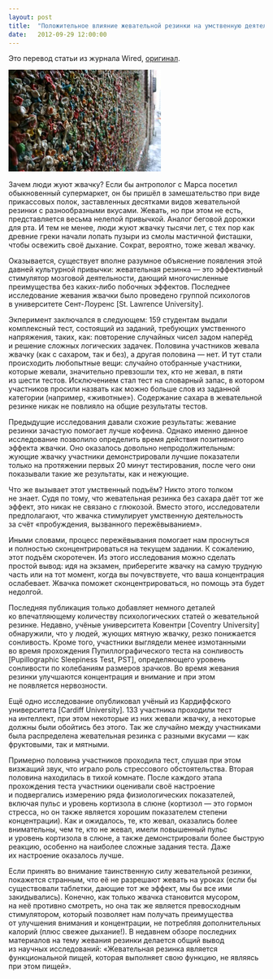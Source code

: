 ```yaml
---
layout: post
title:  "Положительное влияние жевательной резинки на умственную деятельность"
date:   2012-09-29 12:00:00
---
```

<p>Это перевод статьи из журнала Wired, <a href="http://www.wired.com/wiredscience/2011/11/the-cognitive-benefits-of-chewing-gum/">оригинал</a>.</p>
<p><a rel="attachment wp-att-706" href="http://youarenotsosmart.ru/2012/09/the-cognitive-benefits-of-chewing-gum/3436822083_6202e2e67c_z/"><img height="200" width="300" alt="" src="/img/the-cognitive-benefits-of-chewing-gum/3436822083_6202e2e67c_z-300x200.jpg" title="3436822083_6202e2e67c_z" class="alignleft size-medium wp-image-706" /></a></p>
<p>Зачем люди жуют жвачку? Если бы антрополог с Марса посетил обыкновенный супермаркет, он бы пришёл в замешательство при виде прикассовых полок, заставленных десятками видов жевательной резинки с разнообразными вкусами. Жевать, но при этом не есть, представляется весьма нелепой привычкой. Аналог беговой дорожки для рта. И тем не менее, люди жуют жвачку тысячи лет, с тех пор как древние греки начали лопать пузыри из смолы мастичной фисташки, чтобы освежить своё дыхание. Сократ, вероятно, тоже жевал жвачку.</p>
<p><span id="more-705"></span>Оказывается, существует вполне разумное объяснение появления этой давней культурной привычки: жевательная резинка — это эффективный стимулятор мозговой деятельности, дающий многочисленные преимущества без каких-либо побочных эффектов. Последнее исследование жевания жвачки было проведено группой психологов в университете Сент-Лоуренс [St. Lawrence University].</p>
<p>Экперимент заключался в следующем: 159 студентам выдали комплексный тест, состоящий из заданий, требующих умственного напряжения, таких, как: повторение случайных чисел задом наперёд и решение сложных логических задачек. Половина участников жевала жвачку (как с сахаром, так и без), а другая половина — нет. И тут стали происходить любопытные вещи: случайно отобранные участники, которые жевали, значительно превзошли тех, кто не жевал, в пяти из шести тестов. Исключением стал тест на словарный запас, в котором участников просили назвать как можно больше слов из заданной категории (например, «животные»). Содержание сахара в жевательной резинке никак не повлияло на общие результаты тестов.</p>
<p>Предыдущие исследования давали схожие результаты: жевание резинки зачастую помогает лучше кофеина. Однако именно данное исследование позволило определить время действия позитивного эффекта жвачки. Оно оказалось довольно непродолжительным: жующие жвачку участники демонстрировали лучшие показатели только на протяжении первых 20 минут тестирования, после чего они показывали такие же результаты, как и нежующие.</p>
<p>Что же вызывает этот умственный подъём? Никто этого толком не знает. Судя по тому, что жевательная резинка без сахара даёт тот же эффект, это никак не связано с глюкозой. Вместо этого, исследователи предполагают, что жвачка стимулирует умственную деятельность за счёт «пробуждения, вызванного пережёвыванием».</p>
<p>Иными словами, процесс пережёвывания помогает нам проснуться и полностью сконцентрироваться на текущем задании. К сожалению, этот подъём скоротечен. Из этого исследования можно сделать простой вывод: идя на экзамен, приберегите жвачку на самую трудную часть или на тот момент, когда вы почувствуете, что ваша концентрация ослабевает. Жвачка поможет сконцентрироваться, но помощь эта будет недолгой.</p>
<p>Последняя публикация только добавляет немного деталей ко впечатляющему количеству психологических статей о жевательной резинке. Недавно, учёные университета Ковентри [Coventry University] обнаружили, что у людей, жующих мятную жвачку, резко понижается сонливость. Кроме того, участники выглядели менее измотанными во время прохождения Пупиллографического теста на сонливость [Pupillographic Sleepiness Test, PST], определяющего уровень сонливости по колебаниям размеров зрачков. Во время жевания резинки улучшаются концентрация и внимание и при этом не появляется нервозности.</p>
<p>Ещё одно исследование опубликовал учёный из Кардиффского университета [Cardiff University]. 133 участника проходили тест на интеллект, при этом некоторые из них жевали жвачку, а некоторые должны были обойтись без этого. Так же случайно между участниками была распределена жевательная резинка с разными вкусами — как фруктовыми, так и мятными.</p>
<p>Примерно половина участников проходила тест, слушая при этом визжащий звук, что играло роль стрессового обстоятельства. Вторая половина находилась в тихой комнате. После каждого этапа прохождения теста участники оценивали своё настроение и подвергались измерению ряда физиологических показателей, включая пульс и уровень кортизола в слюне (кортизол — это гормон стресса, но он также является хорошим показателем степени концентрации). Как и ожидалось, те, кто жевал, оказались более внимательны, чем те, кто не жевал, имели повышенный пульс и уровень кортизола в слюне, а также демонстрировали более быструю реакцию, особенно на наиболее сложные задания теста. Даже их настроение оказалось лучше.</p>
<p>Если принять во внимание таинственную силу жевательной резинки, покажется странным, что её не разрешают жевать на уроках (если бы существовали таблетки, дающие тот же эффект, мы бы все ими закидывались). Конечно, как только жвачка становится мусором, на неё противно смотреть, но она так же является превосходным стимулятором, который позволяет нам получать преимущества от улучшения внимания и концентрации, не потребляя дополнительных калорий (плюс свежее дыхание!). В недавнем обзоре последних материалов на тему жевания резинки делается общий вывод из научных исследований: «Жевательная резинка является функциональной пищей, которая выполняет свою функцию, не являясь при этом пищей».</p>
